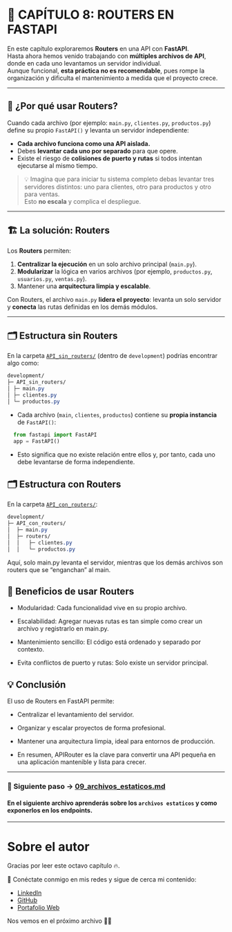 # 🚦 CAPÍTULO 8: ROUTERS EN FASTAPI

En este capítulo exploraremos **Routers** en una API con **FastAPI**.  
Hasta ahora hemos venido trabajando con **múltiples archivos de API**, donde en cada uno levantamos un servidor individual.  
Aunque funcional, **esta práctica no es recomendable**, pues rompe la organización y dificulta el mantenimiento a medida que el proyecto crece.

---

## 🧩 ¿Por qué usar Routers?

Cuando cada archivo (por ejemplo: `main.py`, `clientes.py`, `productos.py`) define su propio `FastAPI()` y levanta un servidor independiente:

- **Cada archivo funciona como una API aislada.**  
- Debes **levantar cada uno por separado** para que opere.  
- Existe el riesgo de **colisiones de puerto y rutas** si todos intentan ejecutarse al mismo tiempo.

> 💡 Imagina que para iniciar tu sistema completo debas levantar tres servidores distintos: uno para clientes, otro para productos y otro para ventas.  
> Esto **no escala** y complica el despliegue.

---

## 🏗️ La solución: Routers

Los **Routers** permiten:

1. **Centralizar la ejecución** en un solo archivo principal (`main.py`).
2. **Modularizar** la lógica en varios archivos (por ejemplo, `productos.py`, `usuarios.py`, `ventas.py`).
3. Mantener una **arquitectura limpia y escalable**.

Con Routers, el archivo `main.py` **lidera el proyecto**: levanta un solo servidor y **conecta** las rutas definidas en los demás módulos.

---

## 🗂️ Estructura sin Routers

En la carpeta [`API_sin_routers/`](https://github.com/BrayanR03/PYTHON-API-DESDE-CERO/blob/main/PythonApiDesdeCero/development/API_sin_routers/) (dentro de `development`) podrías encontrar algo como:
``` css
development/
├─ API_sin_routers/
│ ├─ main.py
│ ├─ clientes.py
│ └─ productos.py
```

- Cada archivo (`main`, `clientes`, `productos`) contiene su **propia instancia** de `FastAPI()`:
```python
  from fastapi import FastAPI
  app = FastAPI()
```
* Esto significa que no existe relación entre ellos y, por tanto, cada uno debe levantarse de forma independiente.

## 🗂️ Estructura con Routers
En la carpeta [`API_con_routers/`](https://github.com/BrayanR03/PYTHON-API-DESDE-CERO/blob/main/PythonApiDesdeCero/development/API_con_routers/):
``` css
development/
├─ API_con_routers/
│  ├─ main.py
│  ├─ routers/
│  │   ├─ clientes.py
│  │   └─ productos.py
```
Aquí, solo main.py levanta el servidor, mientras que los demás archivos son routers que se “enganchan” al main.

## 🚀 Beneficios de usar Routers

* Modularidad: Cada funcionalidad vive en su propio archivo.

* Escalabilidad: Agregar nuevas rutas es tan simple como crear un archivo y registrarlo en main.py.

* Mantenimiento sencillo: El código está ordenado y separado por contexto.

* Evita conflictos de puerto y rutas: Solo existe un servidor principal.

## 💡 Conclusión

 El uso de Routers en FastAPI permite:

* Centralizar el levantamiento del servidor.

* Organizar y escalar proyectos de forma profesional.

* Mantener una arquitectura limpia, ideal para entornos de producción.

* En resumen, APIRouter es la clave para convertir una API pequeña en una aplicación mantenible y lista para crecer.

---
### 📖 Siguiente paso → [09_archivos_estaticos.md](https://github.com/BrayanR03/PYTHON-API-DESDE-CERO/blob/main/PythonApiDesdeCero/documentation/09_archivos_estaticos.md)  
#### En el siguiente archivo aprenderás sobre los `archivos estaticos` y como exponerlos en los endpoints.
---
# Sobre el autor  

Gracias por leer este octavo capítulo 🔥.  

🔗 Conéctate conmigo en mis redes y sigue de cerca mi contenido:  
- [LinkedIn](https://www.linkedin.com/in/brayan-rafael-neciosup-bola%C3%B1os-407a59246/)  
- [GitHub](https://github.com/BrayanR03)  
- [Portafolio Web](https://bryanneciosup626.wixsite.com/brayandataanalitics)  


Nos vemos en el próximo archivo 👊🚀  